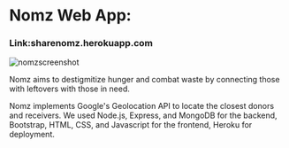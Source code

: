 # Nomz Web App: 

### Link:sharenomz.herokuapp.com

![nomzscreenshot](https://user-images.githubusercontent.com/32723996/45583496-8dd91280-b917-11e8-8ceb-4a7542c7486b.png)

Nomz aims to destigmitize hunger and combat waste by connecting those with leftovers with those in need. 

Nomz implements Google's Geolocation API to locate the closest donors and receivers. We used Node.js, Express, and MongoDB for the backend, Bootstrap, HTML, CSS, and Javascript for the frontend, Heroku for deployment. 

